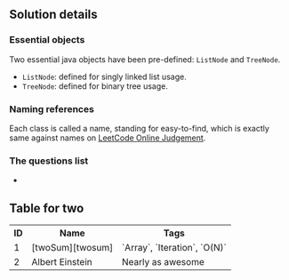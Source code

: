 Solution details
------------------
### Essential objects
Two essential java objects have been pre-defined: `ListNode` and `TreeNode`.

* `ListNode`: defined for singly linked list usage.
* `TreeNode`: defined for binary tree usage.

### Naming references
Each class is called a name, standing for easy-to-find, which is exactly same against names on [LeetCode Online Judgement][onlineJudgement].

### The questions list
*

Table for two
-------------

<table>
  <tr>
    <th>ID</th><th>Name</th><th>Tags</th>
  </tr>
  <tr>
    <td>1</td><td> [twoSum][twosum] </td><td> `Array`, `Iteration`, `O(N)` </td>
  </tr>
  <tr>
    <td>2</td><td>Albert Einstein</td><td>Nearly as awesome</td>
  </tr>
</table>


[onlineJudgement]: http://leetcode.com/onlinejudge
[email]: mailto:dev.yongwen@gmail.com
[blogLink]: http://blog.heropotato.com/
[twosum]: http://leetcode.com/onlinejudge#question_1
